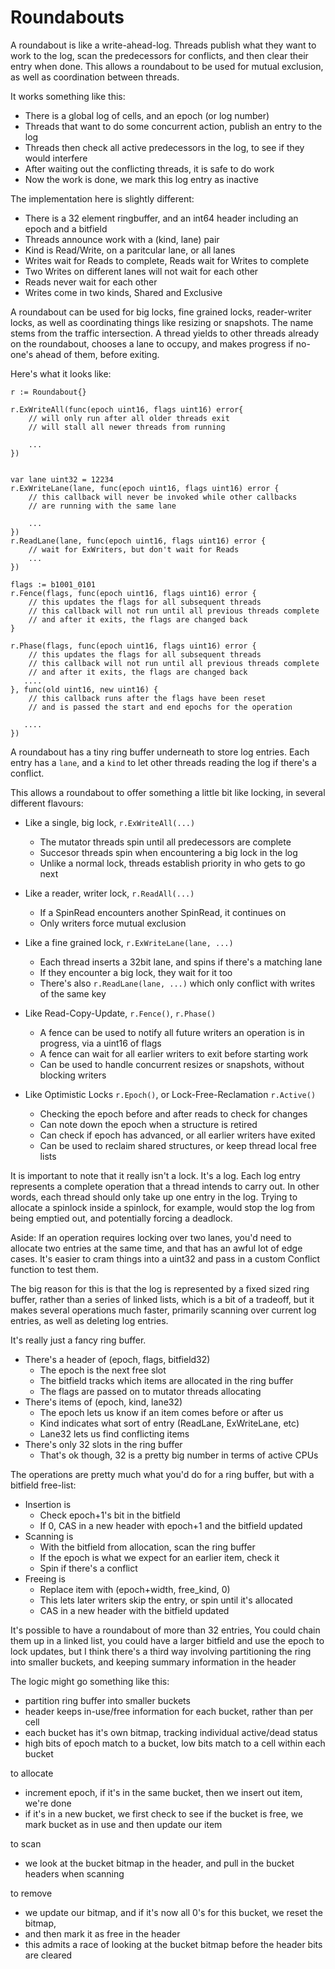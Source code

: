 # Roundabouts

A roundabout is like a write-ahead-log. Threads publish what they want to work to the log, scan the predecessors for conflicts, and then clear their entry when done. This allows a roundabout to be used for mutual exclusion, as well as coordination between threads.

It works something like this:

- There is a global log of cells, and an epoch (or log number)
- Threads that want to do some concurrent action, publish an entry to the log
- Threads then check all active predecessors in the log, to see if they would interfere
- After waiting out the conflicting threads, it is safe to do work
- Now the work is done, we mark this log entry as inactive

The implementation here is slightly different:

- There is a 32 element ringbuffer, and an int64 header including an epoch and a bitfield
- Threads announce work with a (kind, lane) pair
- Kind is Read/Write, on a paritcular lane, or all lanes
- Writes wait for Reads to complete, Reads wait for Writes to complete
- Two Writes on different lanes will not wait for each other
- Reads never wait for each other
- Writes come in two kinds, Shared and Exclusive

A roundabout can be used for big locks, fine grained locks, reader-writer locks, as well as coordinating things like resizing or snapshots.  The name stems from the traffic intersection. A thread yields to other threads already on the roundabout, chooses a lane to occupy, and makes progress if no-one's ahead of them, before exiting. 

Here's what it looks like:

```
r := Roundabout{}

r.ExWriteAll(func(epoch uint16, flags uint16) error{
    // will only run after all older threads exit
    // will stall all newer threads from running

    ...
})


var lane uint32 = 12234
r.ExWriteLane(lane, func(epoch uint16, flags uint16) error {
    // this callback will never be invoked while other callbacks
    // are running with the same lane

    ...
})
r.ReadLane(lane, func(epoch uint16, flags uint16) error {
    // wait for ExWriters, but don't wait for Reads
    ...
})

flags := b1001_0101
r.Fence(flags, func(epoch uint16, flags uint16) error {
    // this updates the flags for all subsequent threads
    // this callback will not run until all previous threads complete
    // and after it exits, the flags are changed back
}

r.Phase(flags, func(epoch uint16, flags uint16) error {
    // this updates the flags for all subsequent threads
    // this callback will not run until all previous threads complete
    // and after it exits, the flags are changed back
   ....
}, func(old uint16, new uint16) {
    // this callback runs after the flags have been reset
    // and is passed the start and end epochs for the operation

   ....
})

```

A roundabout has a tiny ring buffer underneath to store log entries. Each entry has
a `lane`, and a `kind` to let other threads reading the log if there's a conflict.

This allows a roundabout to offer something a little bit like locking, in several different flavours:

- Like a single, big lock, `r.ExWriteAll(...)`
	- The mutator threads spin until all predecessors are complete
	- Succesor threads spin when encountering a big lock in the log
    - Unlike a normal lock, threads establish priority in who gets to go next

- Like a reader, writer lock, `r.ReadAll(...)`
    - If a SpinRead encounters another SpinRead, it continues on
	- Only writers force mutual exclusion

- Like a fine grained lock, `r.ExWriteLane(lane, ...)`
	- Each thread inserts a 32bit lane, and spins if there's a matching lane
    - If they encounter a big lock, they wait for it too
    - There's also `r.ReadLane(lane, ...)` which only conflict with writes of the same key

- Like Read-Copy-Update, `r.Fence()`, `r.Phase()`
    - A fence can be used to notify all future writers an operation is in progress, via a uint16 of flags
    - A fence can wait for all earlier writers to exit before starting work
    - Can be used to handle concurrent resizes or snapshots, without blocking writers

- Like Optimistic Locks `r.Epoch()`, or Lock-Free-Reclamation `r.Active()`
    - Checking the epoch before and after reads to check for changes
    - Can note down the epoch when a structure is retired
    - Can check if epoch has advanced, or all earlier writers have exited
    - Can be used to reclaim shared structures, or keep thread local free lists

It is important to note that it really isn't a lock. It's a log.  Each log entry represents a complete operation that a thread intends to carry out. In other words, each thread should only take up one entry in the log. Trying to allocate a spinlock inside a spinlock, for example, would stop the log from being emptied out, and potentially forcing
a deadlock.

Aside: If an operation requires locking over two lanes, you'd need to allocate two entries
at the same time, and that has an awful lot of edge cases. It's easier to cram things into a uint32 and pass in a custom Conflict function to test them.

The big reason for this is that the log is represented by a fixed sized ring buffer, rather than a series of linked lists, which is a bit of a tradeoff, but it makes several operations much faster, primarily scanning over current log entries, as well as deleting log entries.

It's really just a fancy ring buffer.

- There's a header of (epoch, flags, bitfield32)
	- The epoch is the next free slot
	- The bitfield tracks which items are allocated in the ring buffer
	- The flags are passed on to mutator threads allocating
- There's items of (epoch, kind, lane32)
	- The epoch lets us know if an item comes before or after us
	- Kind indicates what sort of entry (ReadLane, ExWriteLane, etc)
	- Lane32 lets us find conflicting items
- There's only 32 slots in the ring buffer
    - That's ok though, 32 is a pretty big number in terms of active CPUs


The operations are pretty much what you'd do for a ring buffer, but
with a bitfield free-list:

- Insertion is
	- Check epoch+1's bit in the bitfield
	- If 0, CAS in a new header with epoch+1 and the bitfield updated
- Scanning is
	- With the bitfield from allocation, scan the ring buffer
	- If the epoch is what we expect for an earlier item, check it
	- Spin if there's a conflict
- Freeing is
	- Replace item with (epoch+width, free_kind, 0)
	- This lets later writers skip the entry, or spin until it's allocated
	- CAS in a new header with the bitfield updated

It's possible to have a roundabout of more than 32 entries, You could chain
them up in a linked list, you could have a larger bitfield and use the epoch
to lock updates, but I think there's a third way involving partitioning the
ring into smaller buckets, and keeping summary information in the header

The logic might go something like this:

- partition ring buffer into smaller buckets
- header keeps in-use/free information for each bucket, rather than per cell
- each bucket has it's own bitmap, tracking individual active/dead status 
- high bits of epoch match to a bucket, low bits match to a cell within each bucket

to allocate
- increment epoch, if it's in the same bucket, then we insert out item, we're done
- if it's in a new bucket, we first check to see if the bucket is free, we mark bucket as in use
and then update our item

to scan
- we look at the bucket bitmap in the header, and pull in the bucket headers when scanning

to remove
- we update our bitmap, and if it's now all 0's for this bucket, we reset the bitmap, 
- and then mark it as free in the header
- this admits a race of looking at the bucket bitmap before the header bits are cleared



